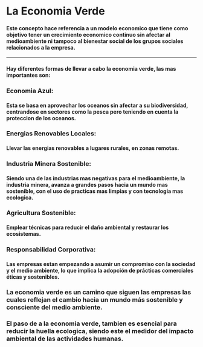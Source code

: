 #  La Economia Verde
#### Este concepto hace referencia a un modelo economico que tiene como objetivo tener un crecimiento economico continuo sin afectar al medioambiente ni tampoco al bienestar social de los grupos sociales relacionados a la empresa.
---------------------------------------------------------------------
#### Hay diferentes formas de llevar a cabo la economia verde, las mas importantes son:

### Economia Azul: 
#### Esta se basa en aprovechar los oceanos sin afectar a su biodiversidad, centrandose en sectores como la pesca pero teniendo en cuenta la proteccion de los oceanos.

### Energias Renovables Locales: 
#### Llevar las energias renovables a lugares rurales, en zonas remotas.

### Industria Minera Sostenible: 
#### Siendo una de las industrias mas negativas para el medioambiente, la industria minera, avanza a grandes pasos hacia un mundo mas sostenible, con el uso de practicas mas limpias y con tecnologia mas ecologica.

### Agricultura Sostenible: 
#### Emplear técnicas para reducir el daño ambiental y restaurar los ecosistemas.

### Responsabilidad Corporativa:
#### Las empresas estan empezando a asumir un compromiso con la sociedad y el medio ambiente, lo que implica la adopción de prácticas comerciales éticas y sostenibles.

### La economia verde es un camino que siguen las empresas las cuales reflejan el cambio hacia un mundo más sostenible y consciente del medio ambiente.
### El paso de a la economia verde, tambien es esencial para reducir la huella ecologica, siendo este el medidor del impacto ambiental de las actividades humanas. 
